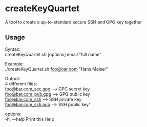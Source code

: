 # createKeyQuartet

A tool to create a up-to-standard secure SSH and GPG key together

## Usage

Syntax:\
createKeyQuartet.sh [options] email "full name"

Example:\
./createKeyQuartet.sh foo@bar.com "Hans Meiser"

Output:\
4 different files:\
foo@bar.com_sec.gpg --> GPG secret key\
foo@bar.com_pub.gpg --> GPG public key\
foo@bar.com_ssh --> SSH private key\
foo@bar.com_ssh.pub --> SSH public key"

options:\
-h, --help Print this Help
